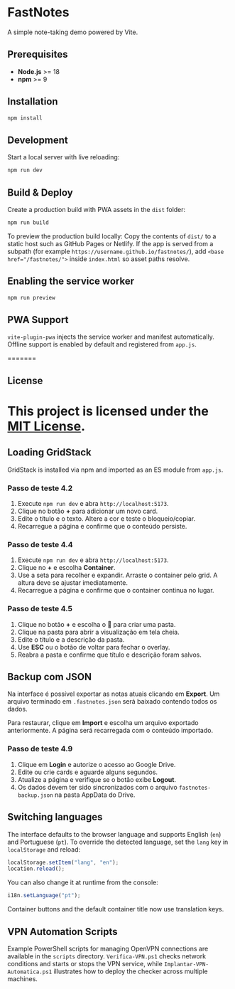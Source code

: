 # FastNotes

A simple note-taking demo powered by Vite.

## Prerequisites

- **Node.js** >= 18
- **npm** >= 9

## Installation

```bash
npm install
```

## Development

Start a local server with live reloading:

```bash
npm run dev
```

## Build & Deploy

Create a production build with PWA assets in the `dist` folder:

```bash
npm run build
```

To preview the production build locally:
Copy the contents of `dist/` to a static host such as GitHub Pages or Netlify.
If the app is served from a subpath (for example
`https://username.github.io/fastnotes/`), add
`<base href="/fastnotes/">` inside `index.html` so asset paths resolve.

## Enabling the service worker

```bash
npm run preview
```

## PWA Support

`vite-plugin-pwa` injects the service worker and manifest automatically.
Offline support is enabled by default and registered from `app.js`.

=======

## License

# This project is licensed under the [MIT License](LICENSE).

## Loading GridStack

GridStack is installed via npm and imported as an ES module from `app.js`.

### Passo de teste 4.2

1. Execute `npm run dev` e abra `http://localhost:5173`.
2. Clique no botão **+** para adicionar um novo card.
3. Edite o título e o texto. Altere a cor e teste o bloqueio/copiar.
4. Recarregue a página e confirme que o conteúdo persiste.

### Passo de teste 4.4

1. Execute `npm run dev` e abra `http://localhost:5173`.
2. Clique no **+** e escolha **Container**.
3. Use a seta para recolher e expandir. Arraste o container pelo grid.
   A altura deve se ajustar imediatamente.
4. Recarregue a página e confirme que o container continua no lugar.

### Passo de teste 4.5

1. Clique no botão **+** e escolha o 📁 para criar uma pasta.
2. Clique na pasta para abrir a visualização em tela cheia.
3. Edite o título e a descrição da pasta.
4. Use **ESC** ou o botão de voltar para fechar o overlay.
5. Reabra a pasta e confirme que título e descrição foram salvos.

## Backup com JSON

Na interface é possível exportar as notas atuais clicando em **Export**. Um arquivo
terminado em `.fastnotes.json` será baixado contendo todos os dados.

Para restaurar, clique em **Import** e escolha um arquivo exportado
anteriormente. A página será recarregada com o conteúdo importado.

### Passo de teste 4.9

1. Clique em **Login** e autorize o acesso ao Google Drive.
2. Edite ou crie cards e aguarde alguns segundos.
3. Atualize a página e verifique se o botão exibe **Logout**.
4. Os dados devem ter sido sincronizados com o arquivo `fastnotes-backup.json` na pasta AppData do Drive.

## Switching languages

The interface defaults to the browser language and supports English (`en`) and Portuguese (`pt`).
To override the detected language, set the `lang` key in `localStorage` and reload:

```js
localStorage.setItem("lang", "en");
location.reload();
```

You can also change it at runtime from the console:

```js
i18n.setLanguage("pt");
```


Container buttons and the default container title now use translation keys.

## VPN Automation Scripts

Example PowerShell scripts for managing OpenVPN connections are available in the `scripts` directory. `Verifica-VPN.ps1` checks network conditions and starts or stops the VPN service, while `Implantar-VPN-Automatica.ps1` illustrates how to deploy the checker across multiple machines.


